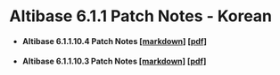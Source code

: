 # Altibase 6.1.1 Patch Notes - Korean

- #### Altibase 6.1.1.10.4 Patch Notes [[markdown]](https://github.com/ALTIBASE/Documents/blob/master/PatchNotes/Altibase_6.1.1/kor/Altibase_6_1_1_10_4_Patch_Notes.md) [[pdf]](https://github.com/ALTIBASE/Documents/blob/master/PatchNotes/Altibase_6.1.1/kor/PDF/Altibase_6_1_1_10_4_Patch_Notes.pdf)

- #### Altibase 6.1.1.10.3 Patch Notes [[markdown]](https://github.com/ALTIBASE/Documents/blob/master/PatchNotes/Altibase_6.1.1/kor/Altibase_6_1_1_10_3_Patch_Notes.md) [[pdf]](https://github.com/ALTIBASE/Documents/blob/master/PatchNotes/Altibase_6.1.1/kor/PDF/Altibase_6_1_1_10_3_Patch_Notes.pdf)